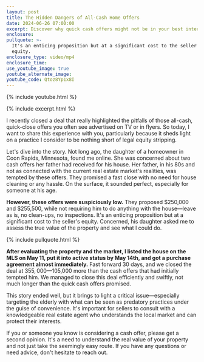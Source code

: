 ```yaml
---
layout: post
title: The Hidden Dangers of All-Cash Home Offers
date: 2024-06-26 07:00:00
excerpt: Discover why quick cash offers might not be in your best interest.
enclosure:
pullquote: >-
  It's an enticing proposition but at a significant cost to the seller's
  equity. 
enclosure_type: video/mp4
enclosure_time:
use_youtube_image: true
youtube_alternate_image:
youtube_code: Qtoz8Yp1x8I
---
```

{% include youtube.html %}

{% include excerpt.html %}

I recently closed a deal that really highlighted the pitfalls of those all-cash, quick-close offers you often see advertised on TV or in flyers. So today, I want to share this experience with you, particularly because it sheds light on a practice I consider to be nothing short of legal equity stripping.

Let's dive into the story. Not long ago, the daughter of a homeowner in Coon Rapids, Minnesota, found me online. She was concerned about two cash offers her father had received for his house. Her father, in his 80s and not as connected with the current real estate market's realities, was tempted by these offers. They promised a fast close with no need for house cleaning or any hassle. On the surface, it sounded perfect, especially for someone at his age.

**However, these offers were suspiciously low.** They proposed $250,000 and $255,500, while not requiring him to do anything with the house—leave as is, no clean-ups, no inspections. It's an enticing proposition but at a significant cost to the seller's equity. Concerned, his daughter asked me to assess the true value of the property and see what I could do.

{% include pullquote.html %}

**After evaluating the property and the market, I listed the house on the MLS on May 11, put it into active status by May 14th, and got a purchase agreement almost immediately.** Fast forward 30 days, and we closed the deal at $355,000—$105,000 more than the cash offers that had initially tempted him. We managed to close this deal efficiently and swiftly, not much longer than the quick cash offers promised.

This story ended well, but it brings to light a critical issue—especially targeting the elderly with what can be seen as predatory practices under the guise of convenience. It's important for sellers to consult with a knowledgeable real estate agent who understands the local market and can protect their interests.

If you or someone you know is considering a cash offer, please get a second opinion. It's a need to understand the real value of your property and not just take the seemingly easy route. If you have any questions or need advice, don't hesitate to reach out.